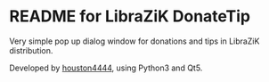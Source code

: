 #  README for LibraZiK DonateTip
Very simple pop up dialog window for donations and tips in LibraZiK distribution.

Developed by [houston4444](https://github.com/Houston4444/), using Python3 and Qt5.
